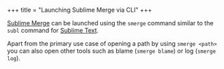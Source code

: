 +++
title = "Launching Sublime Merge via CLI"
+++

[Sublime Merge] can be launched using the `smerge` command
similar to the `subl` command for [Sublime Text].

Apart from the primary use case of opening a path by using `smerge <path>`
you can also open other tools such as blame (`smerge blame`) or log (`smerge log`).


[Sublime Merge]: https://www.sublimemerge.com/
[Sublime Text]: https://www.sublimetext.com/
